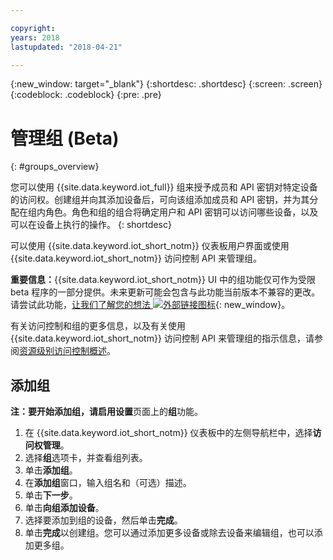 ```yaml
---

copyright:
years: 2018
lastupdated: "2018-04-21"

---
```


{:new_window: target="\_blank"}
{:shortdesc: .shortdesc}
{:screen: .screen}
{:codeblock: .codeblock}
{:pre: .pre}


# 管理组 (Beta)
{: #groups_overview}

您可以使用 {{site.data.keyword.iot_full}} 组来授予成员和 API 密钥对特定设备的访问权。创建组并向其添加设备后，可向该组添加成员和 API 密钥，并为其分配在组内角色。角色和组的组合将确定用户和 API 密钥可以访问哪些设备，以及可以在设备上执行的操作。
{: shortdesc}

可以使用 {{site.data.keyword.iot_short_notm}} 仪表板用户界面或使用 {{site.data.keyword.iot_short_notm}} 访问控制 API 来管理组。

**重要信息：**{{site.data.keyword.iot_short_notm}} UI 中的组功能仅可作为受限 beta 程序的一部分提供。未来更新可能会包含与此功能当前版本不兼容的更改。请尝试此功能，[让我们了解您的想法 ![外部链接图标](../../icons/launch-glyph.svg)](https://developer.ibm.com/answers/smart-spaces/17/internet-of-things.html){: new_window}。

有关访问控制和组的更多信息，以及有关使用 {{site.data.keyword.iot_short_notm}} 访问控制 API 来管理组的指示信息，请参阅[资源级别访问控制概述](reference/rlac_overview.html#RLAC_overview)。

## 添加组

**注：**要开始添加组，请启用**设置**页面上的**组**功能。 

1. 在 {{site.data.keyword.iot_short_notm}} 仪表板中的左侧导航栏中，选择**访问权管理**。
2. 选择**组**选项卡，并查看组列表。
3. 单击**添加组**。
4. 在**添加组**窗口，输入组名和（可选）描述。
5. 单击**下一步**。
6. 单击**向组添加设备**。
7. 选择要添加到组的设备，然后单击**完成**。
8. 单击**完成**以创建组。您可以通过添加更多设备或除去设备来编辑组，也可以添加更多组。

